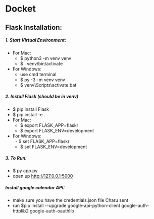# Docket
## **Flask Installation:**  
##### 1. Start Virtual Environment:  
- For Mac:   
  - $ python3 -m venv venv  
  - $ . venv/bin/activate  
- For Windows: 
  - use cmd terminal
  - $ py -3 -m venv venv
  - $ venv\Scripts\activate.bat
##### 2. Install Flask (should be in venv)  
- $ pip install Flask
- $ pip install -e .
- For Mac:
  - $ export FLASK_APP=flaskr  
  - $ export FLASK_ENV=development
- For Windows:  
  - $ set FLASK_APP=flaskr  
  - $ set FLASK_ENV=development  
##### 3. To Run:  
- $ py app.py
- open up http://127.0.0.1:5000

##### Install google calendar API:
- make sure you have the credentials.json file Charu sent
- run $pip install --upgrade google-api-python-client google-auth-httplib2 google-auth-oauthlib  
